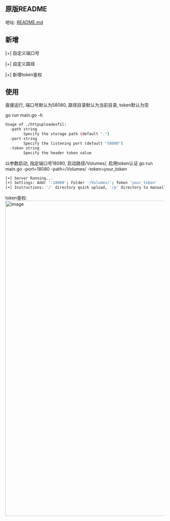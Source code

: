 ## 原版README
地址: [README.md](https://github.com/IngoKl/HTTPUploadExfil/blob/main/README.md)

## 新增
[+] 自定义端口号

[+] 自定义路径

[+] 新增token鉴权


## 使用
直接运行, 端口号默认为58080, 路径目录默认为当前目录, token默认为空

go run main.go -h
```bash
Usage of ./httpuploadexfil:
  -path string
    	Specify the storage path (default ".")
  -port string
    	Specify the listening port (default "58080")
  -token string
    	Specify the header token value
```

以参数启动, 指定端口号18080, 启动路径/Volumes/, 启用token认证
go run main.go -port=18080 -path=/Volumes/ -token=your_token
```bash
[+] Server Running...
[+] Settings: Addr ':18080'; Folder '/Volumes/'; Token 'your_token'
[+] Instructions: '/' directory quick upload, '/p' directory to manually build and upload files, '/l' directory gets the current folder contents
```
token鉴权:
<img width="995" alt="image" src="https://github.com/nu0l/HTTPUploadExfil/assets/54735907/e88dfa34-9828-45f0-8151-0012a3cf93cc">
